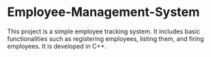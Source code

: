# Employee-Management-System
This project is a simple employee tracking system. It includes basic functionalities such as registering employees, listing them, and firing employees. It is developed in C++.
